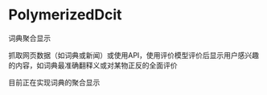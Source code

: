 PolymerizedDcit
===============
词典聚合显示  

抓取网页数据（如词典或新闻）或使用API，使用评价模型评价后显示用户感兴趣的内容，如词典最准确翻释义或对某物正反的全面评价  



目前正在实现词典的聚合显示
